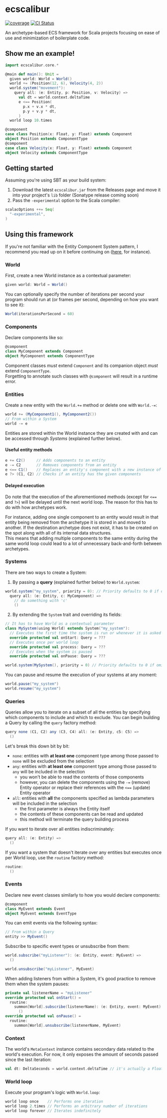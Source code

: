 # ecscalibur

[![coverage](https://codecov.io/github/Remisse/ecscalibur/graph/badge.svg?token=KH1U71TV5V)](https://codecov.io/github/Remisse/ecscalibur) [![CI Status](https://github.com/Remisse/ecscalibur/actions/workflows/ci.yaml/badge.svg)](https://github.com/Remisse/ecscalibur/actions/workflows/ci.yaml)

An archetype-based ECS framework for Scala projects focusing on ease of use and minimization of boilerplate code.

## Show me an example!

```scala 3
import ecscalibur.core.*

@main def main(): Unit =
  given world: World = World()
  world += (Position(12, 6), Velocity(4, 2))
  world.system("movement"):
    query all: (e: Entity, p: Position, v: Velocity) =>
      val dt = world.context.deltaTime
      e <== Position(
        p.x + v.x * dt,
        p.y + v.y * dt,
      )
  world loop 10.times

@component
case class Position(x: Float, y: Float) extends Component
object Position extends ComponentType
@component
case class Velocity(x: Float, y: Float) extends Component
object Velocity extends ComponentType
```

## Getting started

Assuming you're using SBT as your build system:

1) Download the latest `ecscalibur.jar` from the Releases page and move it into your project's `lib` folder (Sonatype release coming soon)
2) Pass the `-experimental` option to the Scala compiler:
```scala 3
scalacOptions ++= Seq(
  "-experimental",
)
```

## Using this framework

If you're not familiar with the Entity Component System pattern, I recommend you read up on it before continuing on ([here](https://github.com/SanderMertens/ecs-faq), for instance).

### World

First, create a new World instance as a contextual parameter:
```scala 3
given world: World = World()
```

You can optionally specify the number of iterations per second your program should run at (or frames per second, depending on how you want to see it):
```scala 3
World(iterationsPerSecond = 60)
```

### Components

Declare components like so:
```scala 3
@component
class MyComponent extends Component
object MyComponent extends ComponentType
```

Component classes *must* extend `Component` and its companion object *must* extend `ComponentType`.  
Forgetting to annotate such classes with `@component` will result in a runtime error.

### Entities

Create a new entity with the `World.+=` method or delete one with `World.-=`:
```scala 3
world += (MyComponent1(), MyComponent2())
// From within a System
world -= e
```

Entities are stored within the World instance they are created with and can be accessed through *Systems* (explained further below).

#### Useful entity methods

```scala 3
e += C2()     // Adds components to an entity
e -= C2       // Removes components from an entity
e <== C1()    // Replaces an entity's component with a new instance of the same type
e ?> (C1, C2) // Checks if an entity has the given components
```

#### Delayed execution

Do note that the execution of the aforementioned methods (except for `<==` and `?>`) will be delayed until the next world loop. The reason for this has to do with how archetypes work.  

For instance, adding one single component to an entity would result in that entity being removed from the archetype it is stored in and moved to another. If the destination archetype does not exist, it has to be created on the spot along with all of its internal data structures.  
This means that adding multiple components to the same entity during the same world loop could lead to a lot of unnecessary back-and-forth between archetypes.

### Systems

There are two ways to create a System:

1. By passing a **query** (explained further below) to `World.system`:
```scala 3
world.system("my_system", priority = 0): // Priority defaults to 0 if omitted 
  query all: (e: Entity, c: MyComponent) =>
    // do something with 'c'
    ()
```
2. By extending the `System` trait and overriding its fields:
```scala 3
// It has to have World as a contextual parameter
class MySystem(using World) extends System("my_system"):
  // Executes the first time the system is run or whenever it is asked to resume after being paused
  override protected val onStart: Query = ???
  // Executes once per world loop
  override protected val process: Query = ??? 
  // Executes when the system is paused
  override protected val onPause: Query = ??? 

world.system(MySystem(), priority = 0) // Priority defaults to 0 if omitted
```

You can pause and resume the execution of your systems at any moment:

```scala 3
world.pause("my_system")
world.resume("my_system")
```

### Queries

Queries allow you to iterate on a subset of all the entities by specifying which components to include and which to exclude. You can begin building a Query by calling the `query` factory method:
```scala 3
query none (C1, C2) any (C3, C4) all: (e: Entity, c5: C5) =>
  ()
```
Let's break this down bit by bit:
- `none`: entities with **at least one** component type among those passed to `none` will be excluded from the selection
- `any`: entities with **at least one** component type among those passed to `any` will be included in the selection
  - you won't be able to read the contents of those components
  - however, you can delete the components using the `-=` (remove) Entity operator or replace their references with the `<==` (update) Entity operator
- `all`: entities with **all** the components specified as lambda parameters will be included in the selection
  - the first parameter is always the Entity itself
  - the contents of these components can be read and updated
  - this method will terminate the query building process

If you want to iterate over all entities indiscriminately:
```scala 3
query all: (e: Entity) =>
  ()
```

If you want a system that doesn't iterate over any entities but executes once per World loop, use the `routine` factory method:
```scala 3
routine:
  ()
```

### Events

Declare new event classes similarly to how you would declare components:

```scala 3
@component
class MyEvent extends Event
object MyEvent extends EventType
```

You can emit events via the following syntax:

```scala 3
// From within a Query
entity >> MyEvent()
```

Subscribe to specific event types or unsubscribe from them:

```scala 3
world.subscribe("myListener"): (e: Entity, event: MyEvent) =>
  ()

world.unsubscribe("myListener", MyEvent)
```

When adding listeners from within a System, it's good practice to remove them when the system pauses:

```scala 3
private val listenerName = "myListener"
override protected val onStart() =
  routine:
    summon[World].subscribe(listenerName): (e: Entity, event: MyEvent) =>
      ()
override protected val onPause() =
  routine:
    summon[World].unsubscribe(listenerName, MyEvent)
```

### Context

The world's `MetaContext` instance contains secondary data related to the world's execution. For now, it only exposes the amount of seconds
passed since the last iteration:

```scala 3
val dt: DeltaSeconds = world.context.deltaTime // it's actually a Float
```

### World loop

Execute your program's logic with `World.loop`:

```scala 3
world loop once    // Performs one iteration
world loop 2.times // Performs an arbitrary number of iterations
world loop forever // Iterates indefinitely
```
